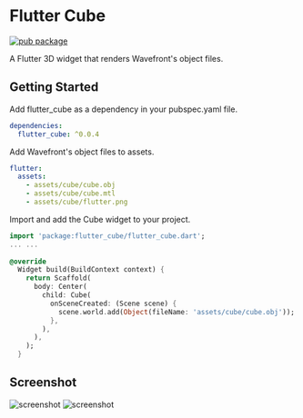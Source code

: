 # Flutter Cube

[![pub package](https://img.shields.io/pub/v/flutter_cube.svg)](https://pub.dev/packages/flutter_cube)

A Flutter 3D widget that renders Wavefront's object files.

## Getting Started

Add flutter_cube as a dependency in your pubspec.yaml file.

```yaml
dependencies:
  flutter_cube: ^0.0.4
```

Add Wavefront's object files to assets.

```yaml
flutter:
  assets:
    - assets/cube/cube.obj
    - assets/cube/cube.mtl
    - assets/cube/flutter.png
```

Import and add the Cube widget to your project.

```dart
import 'package:flutter_cube/flutter_cube.dart';
... ...
  
@override
  Widget build(BuildContext context) {
    return Scaffold(
      body: Center(
        child: Cube(
          onSceneCreated: (Scene scene) {
            scene.world.add(Object(fileName: 'assets/cube/cube.obj'));
          },
        ),
      ),
    );
  }
```

## Screenshot

![screenshot](https://github.com/zesage/flutter_cube/raw/master/resource/screenshot.gif)    ![screenshot](https://github.com/zesage/flutter_cube/raw/master/resource/ruby_rose.gif)